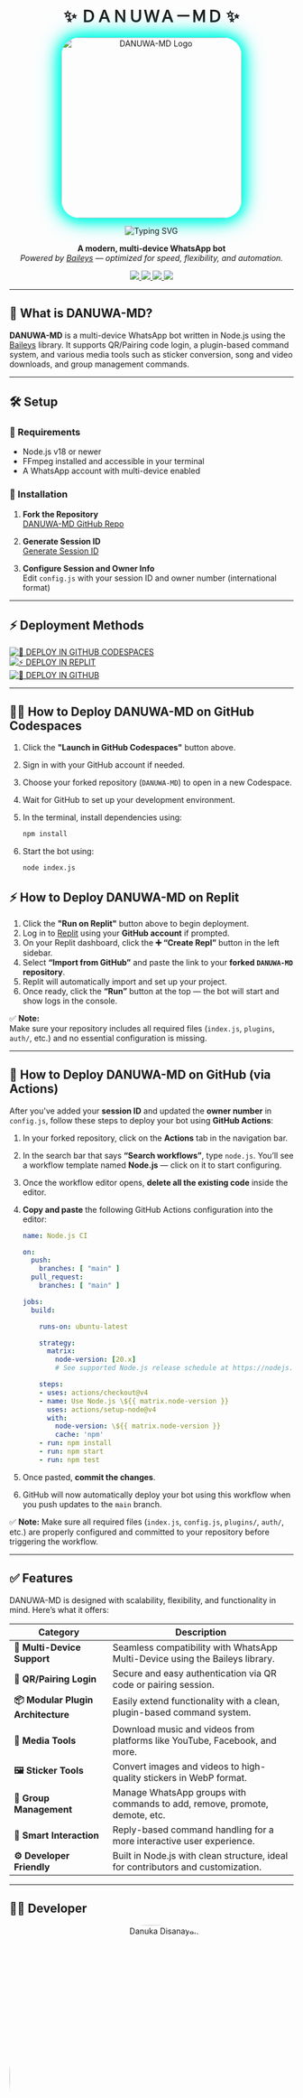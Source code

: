 <h1 align="center" style="font-weight:bold;">
  ✨ ＤＡＮＵＷＡ－ＭＤ ✨
</h1>

<p align="center">
  <img src="https://github.com/DANUWA-MD/DANUWA-BOT/blob/main/images/readme%20image.png?raw=true" width="320" alt="DANUWA-MD Logo" style="border-radius: 10%; box-shadow: 0 0 20px #00ffe5, 0 0 30px #00ffe5, 0 0 40px #00ffe5;">
</p>

<p align="center">
  <img src="https://readme-typing-svg.demolab.com?font=Fira+Code&size=22&duration=3000&pause=1000&color=10B981&center=true&vCenter=true&width=600&lines=Hello+How+are+you%3F;Welcome+to+DANUWA-MD+WhatsApp+Bot.;I'm+Danuka+Disanayaka." alt="Typing SVG" />
</p>

<p align="center">
  <strong>A modern, multi-device WhatsApp bot</strong><br>
  <em>Powered by <a href="https://github.com/WhiskeySockets/Baileys" target="_blank">Baileys</a> — optimized for speed, flexibility, and automation.</em>
</p>


<p align="center">
  <a href="https://github.com/your-username/DANUWA-MD">
    <img src="https://img.shields.io/github/repo-size/your-username/DANUWA-MD?color=green&label=Repo%20Size&style=flat-square" />
  </a>
  <a href="https://github.com/your-username/DANUWA-MD">
    <img src="https://img.shields.io/github/license/your-username/DANUWA-MD?color=blue&style=flat-square" />
  </a>
  <a href="https://github.com/your-username/DANUWA-MD/fork">
    <img src="https://img.shields.io/github/forks/your-username/DANUWA-MD?style=flat-square" />
  </a>
  <a href="https://github.com/your-username/DANUWA-MD/stargazers">
    <img src="https://img.shields.io/github/stars/your-username/DANUWA-MD?style=flat-square" />
  </a>
</p>

---

## 📍 What is DANUWA-MD?

**DANUWA-MD** is a multi-device WhatsApp bot written in Node.js using the [Baileys](https://github.com/adiwajshing/Baileys) library. It supports QR/Pairing code login, a plugin-based command system, and various media tools such as sticker conversion, song and video downloads, and group management commands.

---

## 🛠️ Setup

### 🧾 Requirements

- Node.js v18 or newer  
- FFmpeg installed and accessible in your terminal  
- A WhatsApp account with multi-device enabled  

### 🚀 Installation

1. **Fork the Repository**  
   [DANUWA-MD GitHub Repo](https://github.com/DANUWA-MD/DANUWA-BOT)

2. **Generate Session ID**  
   [Generate Session ID](https://replit.com/@quizontalbot/DANUWA-MD-PAIR-CODE?v=1)

3. **Configure Session and Owner Info**  
   Edit `config.js` with your session ID and owner number (international format)

---

## ⚡ Deployment Methods

[![🚀 DEPLOY IN GITHUB CODESPACES](https://img.shields.io/badge/🚀%20DEPLOY%20IN-GITHUB%20CODESPACES-blue?logo=github&style=for-the-badge)](https://github.com/codespaces/new?hide_repo_select=true&repo=danuwa-bot/DANUWA-MD)  
[![⚡ DEPLOY IN REPLIT](https://img.shields.io/badge/⚡%20DEPLOY%20IN-REPLIT-4631D4?logo=replit&logoColor=white&style=for-the-badge)](https://replit.com)  
[![🚀 DEPLOY IN GITHUB](https://img.shields.io/badge/🚀%20DEPLOY%20IN-GITHUB%20ACTIONS-blue?logo=githubactions&style=for-the-badge)](https://github.com/your-username/DANUWA-MD/actions)

---

## 🧑‍💻 How to Deploy DANUWA-MD on GitHub Codespaces

1. Click the **"Launch in GitHub Codespaces"** button above.
2. Sign in with your GitHub account if needed.
3. Choose your forked repository (`DANUWA-MD`) to open in a new Codespace.
4. Wait for GitHub to set up your development environment.
5. In the terminal, install dependencies using:

   ```bash
   npm install
   ```

6. Start the bot using:

   ```bash
   node index.js
   ```


## ⚡ How to Deploy DANUWA-MD on Replit

1. Click the **"Run on Replit"** button above to begin deployment.  
2. Log in to [Replit](https://replit.com) using your **GitHub account** if prompted.  
3. On your Replit dashboard, click the **➕ “Create Repl”** button in the left sidebar.  
4. Select **“Import from GitHub”** and paste the link to your **forked `DANUWA-MD` repository**.  
5. Replit will automatically import and set up your project.  
6. Once ready, click the **“Run”** button at the top — the bot will start and show logs in the console.

✅ **Note:**  
Make sure your repository includes all required files (`index.js`, `plugins`, `auth/`, etc.) and no essential configuration is missing.

---

## 🚀 How to Deploy DANUWA-MD on GitHub (via Actions)

After you've added your **session ID** and updated the **owner number** in `config.js`, follow these steps to deploy your bot using **GitHub Actions**:

1. In your forked repository, click on the **Actions** tab in the navigation bar.

2. In the search bar that says **“Search workflows”**, type `node.js`. You’ll see a workflow template named **Node.js** — click on it to start configuring.

3. Once the workflow editor opens, **delete all the existing code** inside the editor.

4. **Copy and paste** the following GitHub Actions configuration into the editor:

    ```yaml
    name: Node.js CI

    on:
      push:
        branches: [ "main" ]
      pull_request:
        branches: [ "main" ]

    jobs:
      build:

        runs-on: ubuntu-latest

        strategy:
          matrix:
            node-version: [20.x]
            # See supported Node.js release schedule at https://nodejs.org/en/about/releases/

        steps:
        - uses: actions/checkout@v4
        - name: Use Node.js \${{ matrix.node-version }}
          uses: actions/setup-node@v4
          with:
            node-version: \${{ matrix.node-version }}
            cache: 'npm'
        - run: npm install
        - run: npm start
        - run: npm test
    ```

5. Once pasted, **commit the changes**.

6. GitHub will now automatically deploy your bot using this workflow when you push updates to the `main` branch.

✅ **Note:** Make sure all required files (`index.js`, `config.js`, `plugins/`, `auth/`, etc.) are properly configured and committed to your repository before triggering the workflow.

---

## ✅ Features

DANUWA-MD is designed with scalability, flexibility, and functionality in mind. Here’s what it offers:

| Category          | Description |
|------------------|-------------|
| **🔗 Multi-Device Support** | Seamless compatibility with WhatsApp Multi-Device using the Baileys library. |
| **📱 QR/Pairing Login** | Secure and easy authentication via QR code or pairing session. |
| **📦 Modular Plugin Architecture** | Easily extend functionality with a clean, plugin-based command system. |
| **🎵 Media Tools** | Download music and videos from platforms like YouTube, Facebook, and more. |
| **🖼️ Sticker Tools** | Convert images and videos to high-quality stickers in WebP format. |
| **👥 Group Management** | Manage WhatsApp groups with commands to add, remove, promote, demote, etc. |
| **🧠 Smart Interaction** | Reply-based command handling for a more interactive user experience. |
| **⚙️ Developer Friendly** | Built in Node.js with clean structure, ideal for contributors and customization. |

---

## 👨‍💻 Developer

<p align="center">
  <img src="https://github.com/DANUWA-MD/DANUWA-MD/blob/main/images%20/Danuka%20Dissanayake.jpg?raw=true" width="540" style="border-radius: 50%;" alt="Danuka Disanayaka"/>
</p>

<p align="center"><b>Danuka Disanayaka</b></p>

<p align="center">
Danuka Disanayaka is a passionate full-stack developer and automation enthusiast with a focus on building scalable bots, AI integrations, and open-source tools. With a deep understanding of JavaScript, Node.js, and real-time systems, Harshana actively contributes to the developer community by creating tools that simplify communication and task automation. His work emphasizes clean code, performance, and user-centric design.
</p>

<p align="center">
  <a href="https://github.com/DANUWA_MD">GitHub</a> • 
  <a href="https://www.youtube.com/@quizontal">YouTube</a> •
  <a href="https://Wa.me/+94776121326">WhatsApp</a> •
  <a href="https://www.facebook.com/share/1AM4qa8S4e/">Facebook</a>


</p>

---

## 📜 License

This project is licensed under the [MIT License](./LICENSE).

---

## 🌟 Star the Repository

If you like this project, don’t forget to ⭐️ the repo!

> Made with 💖 by DANUWA-MD Team
